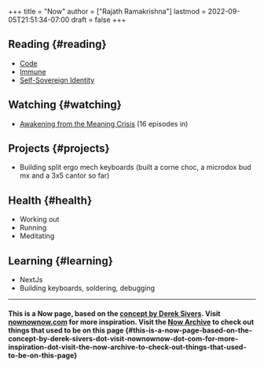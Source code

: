 +++
title = "Now"
author = ["Rajath Ramakrishna"]
lastmod = 2022-09-05T21:51:34-07:00
draft = false
+++

## Reading {#reading}

-   [Code](https://www.amazon.com/Code-Language-Computer-Developer-Practices-ebook/dp/B00JDMPOK2)
-   [Immune](https://www.amazon.com/dp/B08XTNHRR5)
-   [Self-Sovereign Identity](https://www.amazon.com/dp/B098PGCSXT/ref=cm_sw_r_cp_api_5GVD160NQV7KHC41TVXT)


## Watching {#watching}

-   [Awakening from the Meaning Crisis](https://www.youtube.com/watch?v=54l8_ewcOlY&list=PLND1JCRq8Vuh3f0P5qjrSdb5eC1ZfZwWJ) (16 episodes in)


## Projects {#projects}

-   Building split ergo mech keyboards (built a corne choc, a microdox bud mx and a 3x5 cantor so far)


## Health {#health}

-   Working out
-   Running
-   Meditating


## Learning {#learning}

-   NextJs
-   Building keyboards, soldering, debugging

---


#### This is a Now page, based on the [concept by Derek Sivers](https://sivers.org/nowff). Visit [nownownow.com](https://nownownow.com) for more inspiration. Visit the [Now Archive](/now-archive) to check out things that used to be on this page {#this-is-a-now-page-based-on-the-concept-by-derek-sivers-dot-visit-nownownow-dot-com-for-more-inspiration-dot-visit-the-now-archive-to-check-out-things-that-used-to-be-on-this-page}